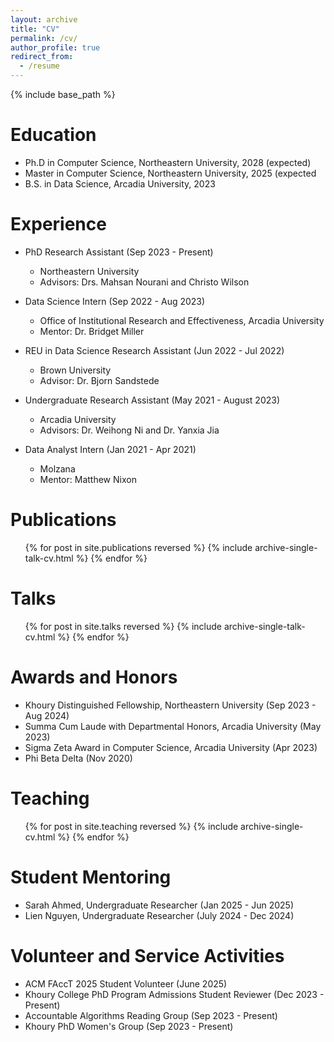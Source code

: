 ```yaml
---
layout: archive
title: "CV"
permalink: /cv/
author_profile: true
redirect_from:
  - /resume
---
```


{% include base_path %}

Education
======
* Ph.D in Computer Science, Northeastern University, 2028 (expected)
* Master in Computer Science, Northeastern University, 2025 (expected
* B.S. in Data Science, Arcadia University, 2023

Experience
======
* PhD Research Assistant (Sep 2023 - Present)
  * Northeastern University
  * Advisors: Drs. Mahsan Nourani and Christo Wilson

* Data Science Intern (Sep 2022 - Aug 2023)
  * Office of Institutional Research and Effectiveness, Arcadia University
  * Mentor: Dr. Bridget Miller

* REU in Data Science Research Assistant (Jun 2022 - Jul 2022)
  * Brown University
  * Advisor: Dr. Bjorn Sandstede
 
* Undergraduate Research Assistant (May 2021 - August 2023)
  * Arcadia University
  * Advisors: Dr. Weihong Ni and Dr. Yanxia Jia

* Data Analyst Intern (Jan 2021 - Apr 2021)
  * Molzana
  * Mentor: Matthew Nixon

Publications
======
  <ul>{% for post in site.publications reversed %}
    {% include archive-single-talk-cv.html  %}
  {% endfor %}</ul>   

Talks
======
  <ul>{% for post in site.talks reversed %}
    {% include archive-single-talk-cv.html  %}
  {% endfor %}</ul>

Awards and Honors
======
* Khoury Distinguished Fellowship, Northeastern University (Sep 2023 - Aug 2024)
* Summa Cum Laude with Departmental Honors, Arcadia University (May 2023)
* Sigma Zeta Award in Computer Science, Arcadia University (Apr 2023)
* Phi Beta Delta (Nov 2020)

Teaching
======
  <ul>{% for post in site.teaching reversed %}
    {% include archive-single-cv.html %}
  {% endfor %}</ul>
  
Student Mentoring
======
* Sarah Ahmed, Undergraduate Researcher (Jan 2025 - Jun 2025)
* Lien Nguyen, Undergraduate Researcher (July 2024 - Dec 2024)
  
Volunteer and Service Activities
======
* ACM FAccT 2025 Student Volunteer (June 2025)
* Khoury College PhD Program Admissions Student Reviewer (Dec 2023 - Present)
* Accountable Algorithms Reading Group (Sep 2023 - Present)
* Khoury PhD Women's Group (Sep 2023 - Present)


